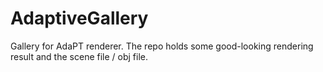 # AdaptiveGallery
Gallery for AdaPT renderer. The repo holds some good-looking rendering result and the scene file / obj file.
